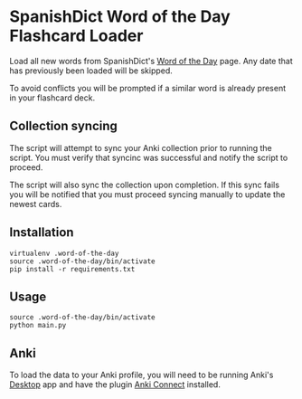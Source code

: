 # SpanishDict Word of the Day Flashcard Loader
Load all new words from SpanishDict's [Word of the Day](https://www.spanishdict.com/wordoftheday) page. Any date that has previously been loaded will be skipped.

To avoid conflicts you will be prompted if a similar word is already present in your flashcard deck.

## Collection syncing
The script will attempt to sync your Anki collection prior to running the script. You must verify that syncinc was successful and notify the script to proceed.

The script will also sync the collection upon completion. If this sync fails you will be notified that you must proceed syncing manually to update the newest cards.

## Installation

```
virtualenv .word-of-the-day
source .word-of-the-day/bin/activate
pip install -r requirements.txt
```

## Usage

```
source .word-of-the-day/bin/activate
python main.py
```

## Anki

To load the data to your Anki profile, you will need to be running Anki's [Desktop](https://apps.ankiweb.net/) app and have the plugin [Anki Connect](https://foosoft.net/projects/anki-connect/) installed.
